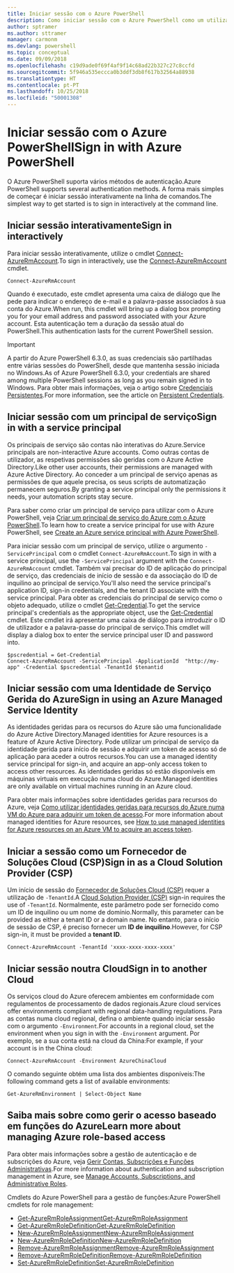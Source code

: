 ```yaml
---
title: Iniciar sessão com o Azure PowerShell
description: Como iniciar sessão com o Azure PowerShell como um utilizador, principal de serviço ou com identidades geridas para recursos do Azure.
author: sptramer
ms.author: sttramer
manager: carmonm
ms.devlang: powershell
ms.topic: conceptual
ms.date: 09/09/2018
ms.openlocfilehash: c19d9ade0f69f4af9f14c68ad22b327c27c8ccfd
ms.sourcegitcommit: 5f946a535eccca0b3ddf3db8f617b32564a88938
ms.translationtype: HT
ms.contentlocale: pt-PT
ms.lasthandoff: 10/25/2018
ms.locfileid: "50001308"
---
```

# <a name="sign-in-with-azure-powershell"></a><span data-ttu-id="f3216-103">Iniciar sessão com o Azure PowerShell</span><span class="sxs-lookup"><span data-stu-id="f3216-103">Sign in with Azure PowerShell</span></span>

<span data-ttu-id="f3216-104">O Azure PowerShell suporta vários métodos de autenticação.</span><span class="sxs-lookup"><span data-stu-id="f3216-104">Azure PowerShell supports several authentication methods.</span></span> <span data-ttu-id="f3216-105">A forma mais simples de começar é iniciar sessão interativamente na linha de comandos.</span><span class="sxs-lookup"><span data-stu-id="f3216-105">The simplest way to get started is to sign in interactively at the command line.</span></span>

## <a name="sign-in-interactively"></a><span data-ttu-id="f3216-106">Iniciar sessão interativamente</span><span class="sxs-lookup"><span data-stu-id="f3216-106">Sign in interactively</span></span>

<span data-ttu-id="f3216-107">Para iniciar sessão interativamente, utilize o cmdlet [Connect-AzureRmAccount](/powershell/module/azurerm.profile/connect-azurermaccount).</span><span class="sxs-lookup"><span data-stu-id="f3216-107">To sign in interactively, use the [Connect-AzureRmAccount](/powershell/module/azurerm.profile/connect-azurermaccount) cmdlet.</span></span>

```azurepowershell
Connect-AzureRmAccount
```

<span data-ttu-id="f3216-108">Quando é executado, este cmdlet apresenta uma caixa de diálogo que lhe pede para indicar o endereço de e-mail e a palavra-passe associados à sua conta do Azure.</span><span class="sxs-lookup"><span data-stu-id="f3216-108">When run, this cmdlet will bring up a dialog box prompting you for your email address and password associated with your Azure account.</span></span> <span data-ttu-id="f3216-109">Esta autenticação tem a duração da sessão atual do PowerShell.</span><span class="sxs-lookup"><span data-stu-id="f3216-109">This authentication lasts for the current PowerShell session.</span></span>

> [!IMPORTANT]
> <span data-ttu-id="f3216-110">A partir do Azure PowerShell 6.3.0, as suas credenciais são partilhadas entre várias sessões do PowerShell, desde que mantenha sessão iniciada no Windows.</span><span class="sxs-lookup"><span data-stu-id="f3216-110">As of Azure PowerShell 6.3.0, your credentials are shared among multiple PowerShell sessions as long as you remain signed in to Windows.</span></span> <span data-ttu-id="f3216-111">Para obter mais informações, veja o artigo sobre [Credenciais Persistentes](context-persistence.md).</span><span class="sxs-lookup"><span data-stu-id="f3216-111">For more information, see the article on [Persistent Credentials](context-persistence.md).</span></span>

## <a name="sign-in-with-a-service-principal"></a><span data-ttu-id="f3216-112">Iniciar sessão com um principal de serviço</span><span class="sxs-lookup"><span data-stu-id="f3216-112">Sign in with a service principal</span></span>

<span data-ttu-id="f3216-113">Os principais de serviço são contas não interativas do Azure.</span><span class="sxs-lookup"><span data-stu-id="f3216-113">Service principals are non-interactive Azure accounts.</span></span> <span data-ttu-id="f3216-114">Como outras contas de utilizador, as respetivas permissões são geridas com o Azure Active Directory.</span><span class="sxs-lookup"><span data-stu-id="f3216-114">Like other user accounts, their permissions are managed with Azure Active Directory.</span></span> <span data-ttu-id="f3216-115">Ao conceder a um principal de serviço apenas as permissões de que aquele precisa, os seus scripts de automatização permanecem seguros.</span><span class="sxs-lookup"><span data-stu-id="f3216-115">By granting a service principal only the permissions it needs, your automation scripts stay secure.</span></span>

<span data-ttu-id="f3216-116">Para saber como criar um principal de serviço para utilizar com o Azure PowerShell, veja [Criar um principal de serviço do Azure com o Azure PowerShell](create-azure-service-principal-azureps.md).</span><span class="sxs-lookup"><span data-stu-id="f3216-116">To learn how to create a service principal for use with Azure PowerShell, see [Create an Azure service principal with Azure PowerShell](create-azure-service-principal-azureps.md).</span></span>

<span data-ttu-id="f3216-117">Para iniciar sessão com um principal de serviço, utilize o argumento `-ServicePrincipal` com o cmdlet `Connect-AzureRmAccount`.</span><span class="sxs-lookup"><span data-stu-id="f3216-117">To sign in with a service principal, use the `-ServicePrincipal` argument with the `Connect-AzureRmAccount` cmdlet.</span></span> <span data-ttu-id="f3216-118">Também vai precisar do ID de aplicação do principal de serviço, das credenciais de início de sessão e da associação do ID de inquilino ao principal de serviço.</span><span class="sxs-lookup"><span data-stu-id="f3216-118">You'll also need the service principal's application ID, sign-in credentials, and the tenant ID associate with the service principal.</span></span> <span data-ttu-id="f3216-119">Para obter as credenciais do principal de serviço como o objeto adequado, utilize o cmdlet [Get-Credential](/powershell/module/microsoft.powershell.security/get-credential).</span><span class="sxs-lookup"><span data-stu-id="f3216-119">To get the service principal's credentials as the appropriate object, use the [Get-Credential](/powershell/module/microsoft.powershell.security/get-credential) cmdlet.</span></span> <span data-ttu-id="f3216-120">Este cmdlet irá apresentar uma caixa de diálogo para introduzir o ID de utilizador e a palavra-passe do principal de serviço.</span><span class="sxs-lookup"><span data-stu-id="f3216-120">This cmdlet will display a dialog box to enter the service principal user ID and password into.</span></span>

```azurepowershell-interactive
$pscredential = Get-Credential
Connect-AzureRmAccount -ServicePrincipal -ApplicationId  "http://my-app" -Credential $pscredential -TenantId $tenantid
```

## <a name="sign-in-using-an-azure-managed-service-identity"></a><span data-ttu-id="f3216-121">Iniciar sessão com uma Identidade de Serviço Gerida do Azure</span><span class="sxs-lookup"><span data-stu-id="f3216-121">Sign in using an Azure Managed Service Identity</span></span>

<span data-ttu-id="f3216-122">As identidades geridas para os recursos do Azure são uma funcionalidade do Azure Active Directory.</span><span class="sxs-lookup"><span data-stu-id="f3216-122">Managed identities for Azure resources is a feature of Azure Active Directory.</span></span> <span data-ttu-id="f3216-123">Pode utilizar um principal de serviço da identidade gerida para início de sessão e adquirir um token de acesso só de aplicação para aceder a outros recursos.</span><span class="sxs-lookup"><span data-stu-id="f3216-123">You can use a managed identity service principal for sign-in, and acquire an app-only access token to access other resources.</span></span> <span data-ttu-id="f3216-124">As identidades geridas só estão disponíveis em máquinas virtuais em execução numa cloud do Azure.</span><span class="sxs-lookup"><span data-stu-id="f3216-124">Managed identities are only available on virtual machines running in an Azure cloud.</span></span>

<span data-ttu-id="f3216-125">Para obter mais informações sobre identidades geridas para recursos do Azure, veja [Como utilizar identidades geridas para recursos do Azure numa VM do Azure para adquirir um token de acesso](/azure/active-directory/managed-identities-azure-resources/how-to-use-vm-token).</span><span class="sxs-lookup"><span data-stu-id="f3216-125">For more information about managed identities for Azure resources, see [How to use managed identities for Azure resources on an Azure VM to acquire an access token](/azure/active-directory/managed-identities-azure-resources/how-to-use-vm-token).</span></span>

## <a name="sign-in-as-a-cloud-solution-provider-csp"></a><span data-ttu-id="f3216-126">Iniciar a sessão como um Fornecedor de Soluções Cloud (CSP)</span><span class="sxs-lookup"><span data-stu-id="f3216-126">Sign in as a Cloud Solution Provider (CSP)</span></span>

<span data-ttu-id="f3216-127">Um início de sessão do [Fornecedor de Soluções Cloud (CSP)](https://azure.microsoft.com/en-us/offers/ms-azr-0145p/) requer a utilização de `-TenantId`.</span><span class="sxs-lookup"><span data-stu-id="f3216-127">A [Cloud Solution Provider (CSP)](https://azure.microsoft.com/en-us/offers/ms-azr-0145p/) sign-in requires the use of `-TenantId`.</span></span> <span data-ttu-id="f3216-128">Normalmente, este parâmetro pode ser fornecido como um ID de inquilino ou um nome de domínio.</span><span class="sxs-lookup"><span data-stu-id="f3216-128">Normally, this parameter can be provided as either a tenant ID or a domain name.</span></span> <span data-ttu-id="f3216-129">No entanto, para o início de sessão de CSP, é preciso fornecer um **ID de inquilino**.</span><span class="sxs-lookup"><span data-stu-id="f3216-129">However, for CSP sign-in, it must be provided a **tenant ID**.</span></span>

```azurepowershell-interactive
Connect-AzureRmAccount -TenantId 'xxxx-xxxx-xxxx-xxxx'
```

## <a name="sign-in-to-another-cloud"></a><span data-ttu-id="f3216-130">Iniciar sessão noutra Cloud</span><span class="sxs-lookup"><span data-stu-id="f3216-130">Sign in to another Cloud</span></span>

<span data-ttu-id="f3216-131">Os serviços cloud do Azure oferecem ambientes em conformidade com regulamentos de processamento de dados regionais.</span><span class="sxs-lookup"><span data-stu-id="f3216-131">Azure cloud services offer environments compliant with regional data-handling regulations.</span></span>
<span data-ttu-id="f3216-132">Para as contas numa cloud regional, defina o ambiente quando iniciar sessão com o argumento `-Environment`.</span><span class="sxs-lookup"><span data-stu-id="f3216-132">For accounts in a regional cloud, set the environment when you sign in with the `-Environment` argument.</span></span>
<span data-ttu-id="f3216-133">Por exemplo, se a sua conta está na cloud da China:</span><span class="sxs-lookup"><span data-stu-id="f3216-133">For example, if your account is in the China cloud:</span></span>

```azurepowershell-interactive
Connect-AzureRmAccount -Environment AzureChinaCloud
```

<span data-ttu-id="f3216-134">O comando seguinte obtém uma lista dos ambientes disponíveis:</span><span class="sxs-lookup"><span data-stu-id="f3216-134">The following command gets a list of available environments:</span></span>

```azurepowershell-interactive
Get-AzureRmEnvironment | Select-Object Name
```

## <a name="learn-more-about-managing-azure-role-based-access"></a><span data-ttu-id="f3216-135">Saiba mais sobre como gerir o acesso baseado em funções do Azure</span><span class="sxs-lookup"><span data-stu-id="f3216-135">Learn more about managing Azure role-based access</span></span>

<span data-ttu-id="f3216-136">Para obter mais informações sobre a gestão de autenticação e de subscrições do Azure, veja [Gerir Contas, Subscrições e Funções Administrativas](/azure/active-directory/role-based-access-control-configure).</span><span class="sxs-lookup"><span data-stu-id="f3216-136">For more information about authentication and subscription management in Azure, see [Manage Accounts, Subscriptions, and Administrative Roles](/azure/active-directory/role-based-access-control-configure).</span></span>

<span data-ttu-id="f3216-137">Cmdlets do Azure PowerShell para a gestão de funções:</span><span class="sxs-lookup"><span data-stu-id="f3216-137">Azure PowerShell cmdlets for role management:</span></span>

* [<span data-ttu-id="f3216-138">Get-AzureRmRoleAssignment</span><span class="sxs-lookup"><span data-stu-id="f3216-138">Get-AzureRmRoleAssignment</span></span>](/powershell/module/AzureRM.Resources/Get-AzureRmRoleAssignment)
* [<span data-ttu-id="f3216-139">Get-AzureRmRoleDefinition</span><span class="sxs-lookup"><span data-stu-id="f3216-139">Get-AzureRmRoleDefinition</span></span>](/powershell/module/AzureRM.Resources/Get-AzureRmRoleDefinition)
* [<span data-ttu-id="f3216-140">New-AzureRmRoleAssignment</span><span class="sxs-lookup"><span data-stu-id="f3216-140">New-AzureRmRoleAssignment</span></span>](/powershell/module/AzureRM.Resources/New-AzureRmRoleAssignment)
* [<span data-ttu-id="f3216-141">New-AzureRmRoleDefinition</span><span class="sxs-lookup"><span data-stu-id="f3216-141">New-AzureRmRoleDefinition</span></span>](/powershell/module/AzureRM.Resources/New-AzureRmRoleDefinition)
* [<span data-ttu-id="f3216-142">Remove-AzureRmRoleAssignment</span><span class="sxs-lookup"><span data-stu-id="f3216-142">Remove-AzureRmRoleAssignment</span></span>](/powershell/module/AzureRM.Resources/Remove-AzureRmRoleAssignment)
* [<span data-ttu-id="f3216-143">Remove-AzureRmRoleDefinition</span><span class="sxs-lookup"><span data-stu-id="f3216-143">Remove-AzureRmRoleDefinition</span></span>](/powershell/module/AzureRM.Resources/Remove-AzureRmRoleDefinition)
* [<span data-ttu-id="f3216-144">Set-AzureRmRoleDefinition</span><span class="sxs-lookup"><span data-stu-id="f3216-144">Set-AzureRmRoleDefinition</span></span>](/powershell/module/AzureRM.Resources/Set-AzureRmRoleDefinition)
